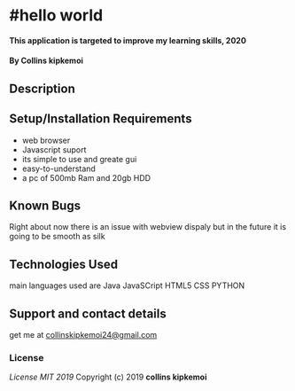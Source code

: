 # #hello world
#### This application is targeted to improve my learning skills, 2020
#### By **Collins kipkemoi**
## Description
## Setup/Installation Requirements
* web browser
* Javascript suport
* its simple to use and greate gui
* easy-to-understand
* a pc of 500mb Ram and 20gb HDD 
## Known Bugs
Right about now there is an issue with webview dispaly but in the future it is going to be smooth as silk
## Technologies Used
main languages used are Java
JavaSCript
HTML5
CSS
PYTHON
## Support and contact details
get me at collinskipkemoi24@gmail.com
### License
*License MIT 2019*
Copyright (c) 2019 **collins kipkemoi**
